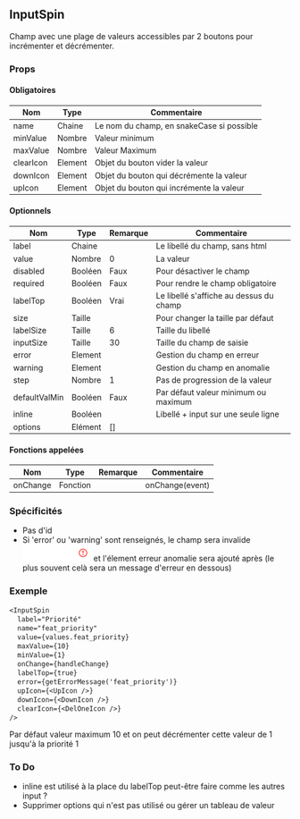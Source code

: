 ## InputSpin

Champ avec une plage de valeurs accessibles par 2 boutons pour incrémenter et décrémenter.

### Props

#### Obligatoires

| Nom       | Type    | Commentaire                               |
| --------- | ------- | ----------------------------------------- |
| name      | Chaine  | Le nom du champ, en snakeCase si possible |
| minValue  | Nombre  | Valeur minimum                            |
| maxValue  | Nombre  | Valeur Maximum                            |
| clearIcon | Element | Objet du bouton vider la valeur           |
| downIcon  | Element | Objet du bouton qui décrémente la valeur  |
| upIcon    | Element | Objet du bouton qui incrémente la valeur  |

#### Optionnels

| Nom           | Type    | Remarque | Commentaire                             |
| ------------- | ------- | -------- | --------------------------------------- |
| label         | Chaine  |          | Le libellé du champ, sans html          |
| value         | Nombre  | 0        | La valeur                               |
| disabled      | Booléen | Faux     | Pour désactiver le champ                |
| required      | Booléen | Faux     | Pour rendre le champ obligatoire        |
| labelTop      | Booléen | Vrai     | Le libellé s'affiche au dessus du champ |
| size          | Taille  |          | Pour changer la taille par défaut       |
| labelSize     | Taille  | 6        | Taille du libellé                       |
| inputSize     | Taille  | 30       | Taille du champ de saisie               |
| error         | Element |          | Gestion du champ en erreur              |
| warning       | Element |          | Gestion du champ en anomalie            |
| step          | Nombre  | 1        | Pas de progression de la valeur         |
| defaultValMin | Booléen | Faux     | Par défaut valeur minimum ou maximum    |
| inline        | Booléen |          | Libellé + input sur une seule ligne     |
| options       | Elément | []       |                                         |

#### Fonctions appelées

| Nom         | Type     | Remarque | Commentaire     |
| ----------- | -------- | -------- | --------------- |
| onChange    | Fonction |          | onChange(event) |

### Spécificités

- Pas d'id
- Si 'error' ou 'warning' sont renseignés, le champ sera invalide ![](./is_invalid.png) et
  l'élement erreur anomalie sera ajouté après
  (le plus souvent celà sera un message d'erreur en dessous)

### Exemple

```
<InputSpin
  label="Priorité"
  name="feat_priority"
  value={values.feat_priority}
  maxValue={10}
  minValue={1}
  onChange={handleChange}
  labelTop={true}
  error={getErrorMessage('feat_priority')}
  upIcon={<UpIcon />}
  downIcon={<DownIcon />}
  clearIcon={<DelOneIcon />}
/>
```
Par défaut valeur maximum 10 et on peut décrémenter cette valeur de 1 jusqu'à la priorité 1

### To Do

- inline est utilisé à la place du labelTop peut-être faire comme les autres input ?
- Supprimer options qui n'est pas utilisé ou gérer un tableau de valeur
